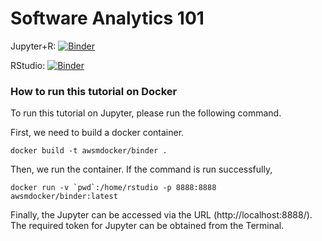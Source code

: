# Software Analytics 101

Jupyter+R: [![Binder](http://mybinder.org/badge_logo.svg)](https://mybinder.org/v2/gh/awsm-research/mining-software-defects/master?filepath=Modelling-Software-Data.ipynb)

RStudio: [![Binder](http://mybinder.org/badge_logo.svg)](https://mybinder.org/v2/gh/awsm-research/mining-software-defects/master?urlpath=rstudio)


### How to run this tutorial on Docker

To run this tutorial on Jupyter, please run the following command.

First, we need to build a docker container.

```docker build -t awsmdocker/binder .```

Then, we run the container. If the command is run successfully,  

```docker run -v `pwd`:/home/rstudio -p 8888:8888  awsmdocker/binder:latest```

Finally, the Jupyter can be accessed via the URL (http://localhost:8888/). The required token for Jupyter can be obtained from the Terminal.